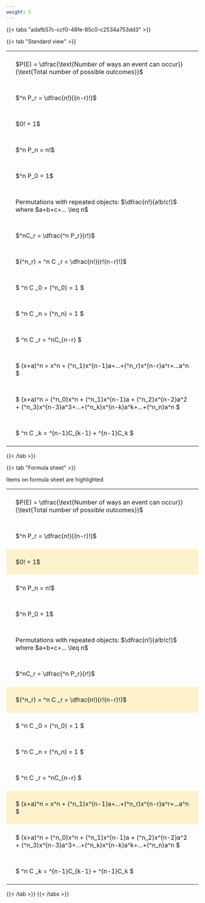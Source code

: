 ```yaml
---
weight: 5
---
```


{{< tabs "adafb57c-ccf0-48fe-85c0-c2534a753dd3" >}}

{{< tab "Standard view" >}}

<style type="text/css">
#T_019b5 th.col_heading {
  text-align: left;
  font-size: 1em;
}
#T_019b5 td {
  text-align: left;
  font-size: 1em;
  padding: 1.5em;
}
</style>
<table id="T_019b5">
  <thead>
  </thead>
  <tbody>
    <tr>
      <td id="T_019b5_row0_col0" class="data row0 col0" >$P(E) = \dfrac{\text{Number of ways an event can occur}}{\text{Total number of possible outcomes}}$</td>
    </tr>
    <tr>
      <td id="T_019b5_row1_col0" class="data row1 col0" >$^n P_r = \dfrac{n!}{(n-r)!}$</td>
    </tr>
    <tr>
      <td id="T_019b5_row2_col0" class="data row2 col0" >$0! = 1$</td>
    </tr>
    <tr>
      <td id="T_019b5_row3_col0" class="data row3 col0" >$^n P_n = n!$</td>
    </tr>
    <tr>
      <td id="T_019b5_row4_col0" class="data row4 col0" >$^n P_0 = 1$</td>
    </tr>
    <tr>
      <td id="T_019b5_row5_col0" class="data row5 col0" >Permutations with repeated objects: $\dfrac{n!}{a!b!c!}$ where $a+b+c+... \leq n$</td>
    </tr>
    <tr>
      <td id="T_019b5_row6_col0" class="data row6 col0" >$^nC_r = \dfrac{^n P_r}{r!}$</td>
    </tr>
    <tr>
      <td id="T_019b5_row7_col0" class="data row7 col0" >$(^n_r) = ^n C _r = \dfrac{n!}{r!(n-r)!}$</td>
    </tr>
    <tr>
      <td id="T_019b5_row8_col0" class="data row8 col0" >$ ^n C _0 = (^n_0) = 1 $</td>
    </tr>
    <tr>
      <td id="T_019b5_row9_col0" class="data row9 col0" >$ ^n C _n = (^n_n) = 1 $</td>
    </tr>
    <tr>
      <td id="T_019b5_row10_col0" class="data row10 col0" >$ ^n C _r = ^nC_{n-r} $</td>
    </tr>
    <tr>
      <td id="T_019b5_row11_col0" class="data row11 col0" >$ (x+a)^n = x^n + (^n_1)x^{n-1}a+...+(^n_r)x^{n-r}a^r+...a^n    $</td>
    </tr>
    <tr>
      <td id="T_019b5_row12_col0" class="data row12 col0" >$ (x+a)^n = (^n_0)x^n + (^n_1)x^{n-1}a + (^n_2)x^{n-2}a^2 + (^n_3)x^{n-3}a^3+...+(^n_k)x^{n-k}a^k+...+(^n_n)a^n $</td>
    </tr>
    <tr>
      <td id="T_019b5_row13_col0" class="data row13 col0" >$ ^n C _k = ^{n-1}C_{k-1} + ^{n-1}C_k $</td>
    </tr>
  </tbody>
</table>
{{< /tab >}}

{{< tab "Formula sheet" >}}

Items on formula sheet are highlighted 
<br>
<style type="text/css">
#T_74d53 th.col_heading {
  text-align: left;
  font-size: 1em;
}
#T_74d53 td {
  text-align: left;
  font-size: 1em;
  padding: 1.5em;
}
#T_74d53_row0_col0, #T_74d53_row1_col0, #T_74d53_row3_col0, #T_74d53_row4_col0, #T_74d53_row5_col0, #T_74d53_row6_col0, #T_74d53_row8_col0, #T_74d53_row9_col0, #T_74d53_row10_col0, #T_74d53_row12_col0, #T_74d53_row13_col0 {
  background-color: rgba(0,0,0,0);
}
#T_74d53_row2_col0, #T_74d53_row7_col0, #T_74d53_row11_col0 {
  background-color: rgba(255,194,10, 0.2);
}
</style>
<table id="T_74d53">
  <thead>
  </thead>
  <tbody>
    <tr>
      <td id="T_74d53_row0_col0" class="data row0 col0" >$P(E) = \dfrac{\text{Number of ways an event can occur}}{\text{Total number of possible outcomes}}$</td>
    </tr>
    <tr>
      <td id="T_74d53_row1_col0" class="data row1 col0" >$^n P_r = \dfrac{n!}{(n-r)!}$</td>
    </tr>
    <tr>
      <td id="T_74d53_row2_col0" class="data row2 col0" >$0! = 1$</td>
    </tr>
    <tr>
      <td id="T_74d53_row3_col0" class="data row3 col0" >$^n P_n = n!$</td>
    </tr>
    <tr>
      <td id="T_74d53_row4_col0" class="data row4 col0" >$^n P_0 = 1$</td>
    </tr>
    <tr>
      <td id="T_74d53_row5_col0" class="data row5 col0" >Permutations with repeated objects: $\dfrac{n!}{a!b!c!}$ where $a+b+c+... \leq n$</td>
    </tr>
    <tr>
      <td id="T_74d53_row6_col0" class="data row6 col0" >$^nC_r = \dfrac{^n P_r}{r!}$</td>
    </tr>
    <tr>
      <td id="T_74d53_row7_col0" class="data row7 col0" >$(^n_r) = ^n C _r = \dfrac{n!}{r!(n-r)!}$</td>
    </tr>
    <tr>
      <td id="T_74d53_row8_col0" class="data row8 col0" >$ ^n C _0 = (^n_0) = 1 $</td>
    </tr>
    <tr>
      <td id="T_74d53_row9_col0" class="data row9 col0" >$ ^n C _n = (^n_n) = 1 $</td>
    </tr>
    <tr>
      <td id="T_74d53_row10_col0" class="data row10 col0" >$ ^n C _r = ^nC_{n-r} $</td>
    </tr>
    <tr>
      <td id="T_74d53_row11_col0" class="data row11 col0" >$ (x+a)^n = x^n + (^n_1)x^{n-1}a+...+(^n_r)x^{n-r}a^r+...a^n    $</td>
    </tr>
    <tr>
      <td id="T_74d53_row12_col0" class="data row12 col0" >$ (x+a)^n = (^n_0)x^n + (^n_1)x^{n-1}a + (^n_2)x^{n-2}a^2 + (^n_3)x^{n-3}a^3+...+(^n_k)x^{n-k}a^k+...+(^n_n)a^n $</td>
    </tr>
    <tr>
      <td id="T_74d53_row13_col0" class="data row13 col0" >$ ^n C _k = ^{n-1}C_{k-1} + ^{n-1}C_k $</td>
    </tr>
  </tbody>
</table>
{{< /tab >}}
{{< /tabs >}}